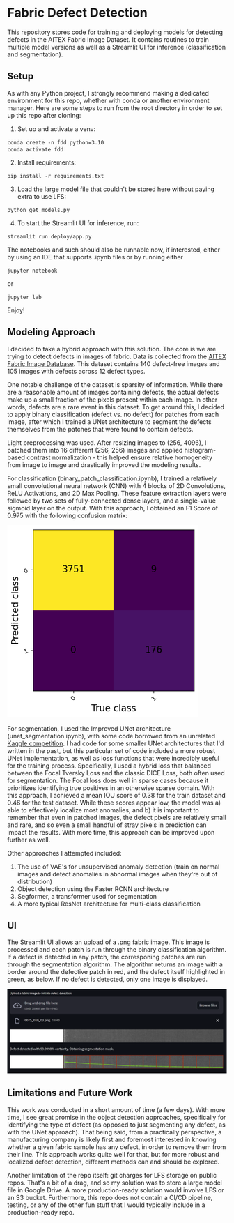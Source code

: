 # Fabric Defect Detection
This repository stores code for training and deploying models for detecting defects in the AITEX Fabric Image Dataset. It contains routines to train multiple model versions as well as a Streamlit UI for inference (classification and segmentation).

## Setup
As with any Python project, I strongly recommend making a dedicated environment for this repo, whether with conda or another environment manager. Here are some steps to run from the root directory in order to set up this repo after cloning:

1. Set up and activate a venv:
```
conda create -n fdd python=3.10
conda activate fdd
```

2. Install requirements:
```
pip install -r requirements.txt
```

3. Load the large model file that couldn't be stored here without paying extra to use LFS:
```
python get_models.py
```

4. To start the Streamlit UI for inference, run:
```
streamlit run deploy/app.py
``` 

The notebooks and such should also be runnable now, if interested, either by using an IDE that supports .ipynb files or by running either
```
jupyter notebook
```
or 
```
jupyter lab
```

Enjoy!

## Modeling Approach
I decided to take a hybrid approach with this solution. The core is we are trying to detect defects in images of fabric. Data is collected from the [AITEX Fabric Image Database](https://www.kaggle.com/datasets/nexuswho/aitex-fabric-image-database). This dataset contains 140 defect-free images and 105 images with defects across 12 defect types.

One notable challenge of the dataset is sparsity of information. While there are a reasonable amount of images containing defects, the actual defects make up a small fraction of the pixels present within each image. In other words, defects are a rare event in this dataset. To get around this, I decided to apply binary classification (defect vs. no defect) for patches from each image, after which I trained a UNet architecture to segment the defects themselves from the patches that were found to contain defects.

Light preprocessing was used. After resizing images to (256, 4096), I patched them into 16 different (256, 256) images and applied histogram-based contrast normalization - this helped ensure relative homogeneity from image to image and drastically improved the modeling results.

For classification (binary_patch_classification.ipynb), I trained a relatively small convolutional neural network (CNN) with 4 blocks of 2D Convolutions, ReLU Activations, and 2D Max Pooling. These feature extraction layers were followed by two sets of fully-connected dense layers, and a single-value sigmoid layer on the output. With this approach, I obtained an F1 Score of 0.975 with the following confusion matrix:

![](cm.png)

For segmentation, I used the Improved UNet architecture (unet_segmentation.ipynb), with some code borrowed from an unrelated [Kaggle competition](https://www.kaggle.com/code/alexj21/pytorch-eda-unet-from-scratch-finetuning). I had code for some smaller UNet architectures that I'd written in the past, but this particular set of code included a more robust UNet implementation, as well as loss functions that were incredibly useful for the training process. Specifically, I used a hybrid loss that balanced between the Focal Tversky Loss and the classic DICE Loss, both often used for segmentation. The Focal loss does well in sparse cases because it prioritizes identifying true positives in an otherwise sparse domain. With this approach, I achieved a mean IOU score of 0.38 for the train dataset and 0.46 for the test dataset. While these scores appear low, the model was a) able to effectively localize most anomalies, and b) it is important to remember that even in patched images, the defect pixels are relatively small and rare, and so even a small handful of stray pixels in prediction can impact the results. With more time, this approach can be improved upon further as well.

Other approaches I attempted included:

1. The use of VAE's for unsupervised anomaly detection (train on normal images and detect anomalies in abnormal images when they're  out of distribution)
2. Object detection using the Faster RCNN architecture
3. Segformer, a transformer used for segmentation
4. A more typical ResNet architecture for multi-class classification

## UI
The Streamlit UI allows an upload of a .png fabric image. This image is processed and each patch is run through the binary classification algorithm. If a defect is detected in any patch, the corresponing patches are run through the segmentation algorithm. The algorithm returns an image with a border around the defective patch in red, and the defect itself highlighted in green, as below. If no defect is detected, only one image is displayed.

![](ui.png)

## Limitations and Future Work
This work was conducted in a short amount of time (a few days). With more time, I see great promise in the object detection approaches, specifically for identifying the type of defect (as opposed to just segmenting any defect, as with the UNet approach). That being said, from a practically perspective, a manufacturing company is likely first and foremost interested in knowing whether a given fabric sample has any defect, in order to remove them from their line. This approach works quite well for that, but for more robust and localized defect detection, different methods can and should be explored.

Another limitation of the repo itself: git charges for LFS storage on public repos. That's a bit of a drag, and so my solution was to store a large model file in Google Drive. A more production-ready solution would involve LFS or an S3 bucket. Furthermore, this repo does not contain a CI/CD pipeline, testing, or any of the other fun stuff that I would typically include in a production-ready repo.